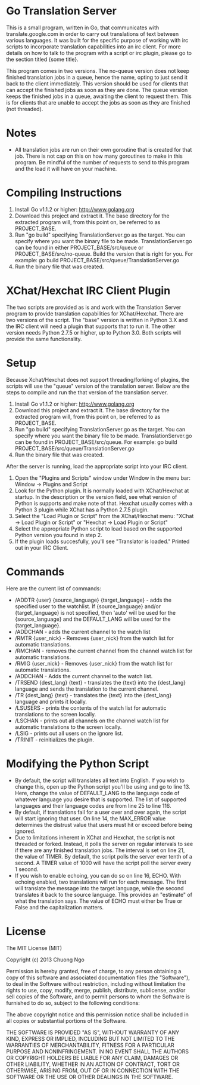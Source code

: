 Go Translation Server
=====================

This is a small program, written in Go, that communicates with translate.google.com in order to carry out translations of text between various languages.  It was built for the specific purpose of working with irc scripts to incorporate translation capabilities into an irc client.  For more details on how to talk to the program with a script or irc plugin, please go to the section titled {some title}.

This program comes in two versions.  The no-queue version does not keep finished translation jobs in a queue, hence the name, opting to just send it back to the client immediately.  This version should be used for clients that can accept the finished jobs as soon as they are done.  The queue version keeps the finished jobs in a queue, awaiting the client to request them.  This is for clients that are unable to accept the jobs as soon as they are finished (not threaded).

Notes
=====
- All translation jobs are run on their own goroutine that is created for that job.  There is not cap on this on how many goroutines to make in this program.  Be mindful of the number of requests to send to this program and the load it will have on your machine.

Compiling Instructions
======================
1. Install Go v1.1.2 or higher: http://www.golang.org
2. Download this project and extract it.  The base directory for the extracted program will, from this point on, be referred to as PROJECT_BASE.
3. Run "go build" specifying TranslationServer.go as the target.  You can specify where you want the binary file to be made.  TranslationServer.go can be found in either PROJECT_BASE/src/queue or PROJECT_BASE/src/no-queue.  Build the version that is right for you.  For example: go build PROJECT_BASE/src/queue/TranslationServer.go
4. Run the binary file that was created.

XChat/Hexchat IRC Client Plugin
===============================

The two scripts are provided as is and work with the Translation Server program to provide translation capabilities for XChat/Hexchat.  There are two versions of the script.  The "base" version is written in Python 3.X and the IRC client will need a plugin that supports that to run it.  The other version needs Python 2.7.5 or higher, up to Python 3.0.  Both scripts will provide the same functionality.

Setup
=====
Because Xchat/Hexchat does not support threading/forking of plugins, the scripts will use the "queue" version of the translation server.  Below are the steps to compile and run the that version of the translation server.

1. Install Go v1.1.2 or higher: http://www.golang.org
2. Download this project and extract it.  The base directory for the extracted program will, from this point on, be referred to as PROJECT_BASE.
3. Run "go build" specifying TranslationServer.go as the target.  You can specify where you want the binary file to be made.  TranslationServer.go can be found in PROJECT_BASE/src/queue.  For example: go build PROJECT_BASE/src/queue/TranslationServer.go
4. Run the binary file that was created.

After the server is running, load the appropriate script into your IRC client.

1. Open the "Plugins and Scripts" window under Window in the menu bar: Window -> Plugins and Script
2. Look for the Python plugin.  It is normally loaded with XChat/Hexchat at startup.  In the description or the version field, see what version of Python is supports and make note of that.  Hexchat usually comes with a Python 3 plugin while XChat has a Python 2.7.5 plugin.
3. Select the "Load Plugin or Script" from the XChat/Hexchat menu: "XChat -> Load Plugin or Script" or "Hexchat -> Load Plugin or Script"
4. Select the appropriate Python script to load based on the supported Python version you found in step 2.
5. If the plugin loads succesfully, you'll see "Translator is loaded." Printed out in your IRC Client.

Commands
========
Here are the current list of commands:

- /ADDTR {user} {source_language} {target_language} - adds the specified user to the watchlist.  If {source_language} and/or {target_language} is not specified, then 'auto' will be used for the {source_language} and the DEFAULT_LANG will be used for the {target_language}.
- /ADDCHAN - adds the current channel to the watch list
- /RMTR {user_nick} - Removes {user_nick} from the watch list for automatic translations.
- /RMCHAN - removes the current channel from the channel watch list for automatic translations.
- /RMIG {user_nick} - Removes {user_nick} from the watch list for automatic translations.
- /ADDCHAN - Adds the current channel to the watch list.
- /TRSEND {dest_lang} {text} - translates the {text} into the {dest_lang} language and sends the translation to the current channel.
- /TR {dest_lang} {text} - translates the {text} into the {dest_lang} language and prints it locally.
- /LSUSERS - prints the contents of the watch list for automatic translations to the screen locally.
- /LSCHAN - prints out all channels on the channel watch list for automatic translations to the screen locally.
- /LSIG - prints out all users on the ignore list.
- /TRINIT - reinitializes the plugin.

Modifying the Python Script
===========================
- By default, the script will translates all text into English.  If you wish to change this, open up the Python script you'll be using and go to line 13.  Here, change the value of DEFAULT_LANG to the language code of whatever language you desire that is supported.  The list of supported languages and their language codes are from line 25 to line 116.
- By default, if translations fail for a user over and over again, the script will start ignoring that user.  On line 14, the MAX_ERROR value determines the distrust value that users must hit or exceed before being ignored.
- Due to limitations inherent in XChat and Hexchat, the script is not threaded or forked.  Instead, it polls the server on regular intervals to see if there are any finished translation jobs.  The interval is set on line 21, the value of TIMER.  By default, the script polls the server ever tenth of a second.  A TIMER value of 1000 will have the script poll the server every 1 second.
- If you wish to enable echoing, you can do so on line 16, ECHO.  With echoing enabled, two translations will run for each message.  The first will translate the message into the target language, while the second translates it back to the source language.  This provides an "estimate" of what the translation says.  The value of ECHO must either be True or False and the capitalization matters.


License
=======
The MIT License (MIT)

Copyright (c) 2013 Chuong Ngo

Permission is hereby granted, free of charge, to any person obtaining a copy of
this software and associated documentation files (the "Software"), to deal in
the Software without restriction, including without limitation the rights to
use, copy, modify, merge, publish, distribute, sublicense, and/or sell copies of
the Software, and to permit persons to whom the Software is furnished to do so,
subject to the following conditions:

The above copyright notice and this permission notice shall be included in all
copies or substantial portions of the Software.

THE SOFTWARE IS PROVIDED "AS IS", WITHOUT WARRANTY OF ANY KIND, EXPRESS OR
IMPLIED, INCLUDING BUT NOT LIMITED TO THE WARRANTIES OF MERCHANTABILITY, FITNESS
FOR A PARTICULAR PURPOSE AND NONINFRINGEMENT. IN NO EVENT SHALL THE AUTHORS OR
COPYRIGHT HOLDERS BE LIABLE FOR ANY CLAIM, DAMAGES OR OTHER LIABILITY, WHETHER
IN AN ACTION OF CONTRACT, TORT OR OTHERWISE, ARISING FROM, OUT OF OR IN
CONNECTION WITH THE SOFTWARE OR THE USE OR OTHER DEALINGS IN THE SOFTWARE.
